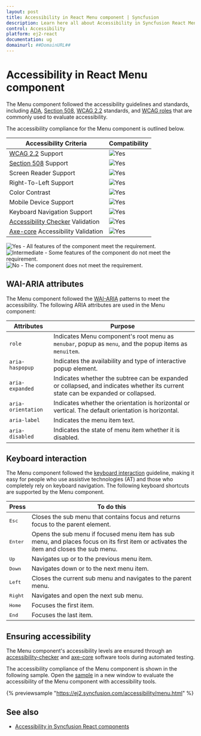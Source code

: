 ```yaml
---
layout: post
title: Accessibility in React Menu component | Syncfusion
description: Learn here all about Accessibility in Syncfusion React Menu component of Syncfusion Essential JS 2 and more.
control: Accessibility 
platform: ej2-react
documentation: ug
domainurl: ##DomainURL##
---
```


# Accessibility in React Menu component

The Menu component followed the accessibility guidelines and standards, including [ADA](https://www.ada.gov/), [Section 508](https://www.section508.gov/), [WCAG 2.2](https://www.w3.org/TR/WCAG22/) standards, and [WCAG roles](https://www.w3.org/TR/wai-aria/#roles) that are commonly used to evaluate accessibility.

The accessibility compliance for the Menu component is outlined below.

| Accessibility Criteria | Compatibility |
| -- | -- |
| [WCAG 2.2](https://www.w3.org/TR/WCAG22/) Support | <img src="https://cdn.syncfusion.com/content/images/documentation/full.png" alt="Yes"> |
| [Section 508](https://www.section508.gov/) Support | <img src="https://cdn.syncfusion.com/content/images/documentation/full.png" alt="Yes"> |
| Screen Reader Support | <img src="https://cdn.syncfusion.com/content/images/documentation/full.png" alt="Yes"> |
| Right-To-Left Support | <img src="https://cdn.syncfusion.com/content/images/documentation/full.png" alt="Yes"> |
| Color Contrast | <img src="https://cdn.syncfusion.com/content/images/documentation/full.png" alt="Yes"> |
| Mobile Device Support | <img src="https://cdn.syncfusion.com/content/images/documentation/full.png" alt="Yes"> |
| Keyboard Navigation Support | <img src="https://cdn.syncfusion.com/content/images/documentation/full.png" alt="Yes"> |
| [Accessibility Checker](https://www.npmjs.com/package/accessibility-checker) Validation | <img src="https://cdn.syncfusion.com/content/images/documentation/full.png" alt="Yes"> |
| [Axe-core](https://www.npmjs.com/package/axe-core) Accessibility Validation | <img src="https://cdn.syncfusion.com/content/images/documentation/full.png" alt="Yes"> |

<style>
    .post .post-content img {
        display: inline-block;
        margin: 0.5em 0;
    }
</style>
<div><img src="https://cdn.syncfusion.com/content/images/documentation/full.png" alt="Yes"> - All features of the component meet the requirement.</div>

<div><img src="https://cdn.syncfusion.com/content/images/documentation/partial.png" alt="Intermediate"> - Some features of the component do not meet the requirement.</div>

<div><img src="https://cdn.syncfusion.com/content/images/documentation/not-supported.png" alt="No"> - The component does not meet the requirement.</div>

## WAI-ARIA attributes

The Menu component followed the [WAI-ARIA](https://www.w3.org/WAI/ARIA/apg/patterns/menubar/) patterns to meet the accessibility. The following ARIA attributes are used in the Menu component:

| Attributes | Purpose |
| --- | --- |
| `role` | Indicates Menu component's root menu as `menubar`, popup as `menu`, and the popup items as `menuitem`. |
| `aria-haspopup` | Indicates the availability and type of interactive popup element. |
| `aria-expanded` | Indicates whether the subtree can be expanded or collapsed, and indicates whether its current state can be expanded or collapsed. |
| `aria-orientation` | Indicates whether the orientation is horizontal or vertical. The default orientation is horizontal. |
| `aria-label` | Indicates the menu item text. |
| `aria-disabled` | Indicates the state of menu item whether it is disabled. |

## Keyboard interaction

The Menu component followed the [keyboard interaction](https://www.w3.org/WAI/ARIA/apg/patterns/menubar/#keyboardinteraction) guideline, making it easy for people who use assistive technologies (AT) and those who completely rely on keyboard navigation. The following keyboard shortcuts are supported by the Menu component.

| **Press** | **To do this** |
| --- | --- |
| <kbd>Esc</kbd> | Closes the sub menu that contains focus and returns focus to the parent element. |
| <kbd>Enter</kbd> | Opens the sub menu if focused menu item has sub menu, and places focus on its first item or activates the item and closes the sub menu. |
| <kbd>Up</kbd> | Navigates up or to the previous menu item. |
| <kbd>Down</kbd> | Navigates down or to the next menu item. |
| <kbd>Left</kbd> | Closes the current sub menu and navigates to the parent menu. |
| <kbd>Right</kbd> | Navigates and open the next sub menu. |
| <kbd>Home</kbd> | Focuses the first item. |
| <kbd>End</kbd> | Focuses the last item. 

## Ensuring accessibility

The Menu component's accessibility levels are ensured through an [accessibility-checker](https://www.npmjs.com/package/accessibility-checker) and [axe-core](https://www.npmjs.com/package/axe-core) software tools during automated testing.

The accessibility compliance of the Menu component is shown in the following sample. Open the [sample](https://ej2.syncfusion.com/accessibility/menu.html) in a new window to evaluate the accessibility of the Menu component with accessibility tools.

{% previewsample "https://ej2.syncfusion.com/accessibility/menu.html" %}

## See also

* [Accessibility in Syncfusion React components](../common/accessibility)

